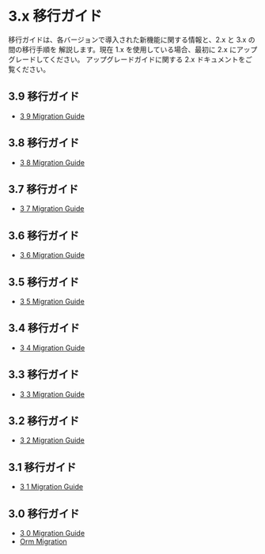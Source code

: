 # 3.x 移行ガイド

移行ガイドは、各バージョンで導入された新機能に関する情報と、2.x と 3.x の間の移行手順を
解説します。現在 1.x を使用している場合、最初に 2.x にアップグレードしてください。
アップグレードガイドに関する 2.x ドキュメントをご覧ください。

## 3.9 移行ガイド

- [3 9 Migration Guide](../3-9-migration-guide)

## 3.8 移行ガイド

- [3 8 Migration Guide](../3-8-migration-guide)

## 3.7 移行ガイド

- [3 7 Migration Guide](../3-7-migration-guide)

## 3.6 移行ガイド

- [3 6 Migration Guide](../3-6-migration-guide)

## 3.5 移行ガイド

- [3 5 Migration Guide](../3-5-migration-guide)

## 3.4 移行ガイド

- [3 4 Migration Guide](../3-4-migration-guide)

## 3.3 移行ガイド

- [3 3 Migration Guide](../3-3-migration-guide)

## 3.2 移行ガイド

- [3 2 Migration Guide](../3-2-migration-guide)

## 3.1 移行ガイド

- [3 1 Migration Guide](../3-1-migration-guide)

## 3.0 移行ガイド

- [3 0 Migration Guide](../3-0-migration-guide)
- [Orm Migration](../orm-migration)
